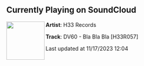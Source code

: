 ## Currently Playing on SoundCloud

[<img align="left" width="100" src="https://i1.sndcdn.com/artworks-uoNYybSQT0jjgEOr-Pi2RzA-t500x500.jpg">](https://soundcloud.com/h33records/dv60-bla-bla-bla-h33r057)

**Artist**: H33 Records 

**Track**: DV60 - Bla Bla Bla [H33R057]

Last updated at 11/17/2023 12:04
